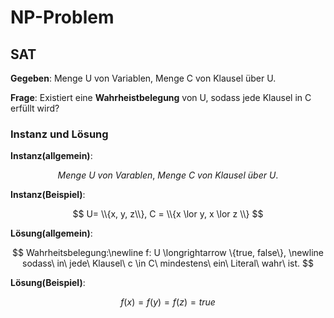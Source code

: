 # NP-Problem

## SAT

**Gegeben**: Menge U von Variablen, Menge C von Klausel über U.

**Frage**: Existiert eine **Wahrheistbelegung** von U, sodass jede Klausel in C erfüllt wird?

### Instanz und Lösung

**Instanz(allgemein)**:

$$ Menge\ U\ von\ Varablen,\ Menge\ C\ von\ Klausel\ über\ U.$$

**Instanz(Beispiel)**:

$$ U= \\{x, y, z\\}, C = \\{x \lor y, x \lor z \\} $$

**Lösung(allgemein)**:

$$
 Wahrheitsbelegung:\newline
 f: U \longrightarrow \{true, false\}, \newline
 sodass\ in\ jede\ Klausel\ c \in C\ mindestens\ ein\ Literal\ wahr\ ist.
$$

**Lösung(Beispiel)**:

$$
f(x)=f(y)=f(z)=true
$$